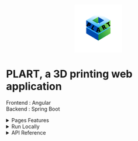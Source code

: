 <div align="center">
<img height="130px" width="130px" src="./src/assets/images/Logo.png">
</div>
  
# PLART, a 3D printing web application

Frontend : Angular
<br>
Backend : Spring Boot

<details>
  <summary>Pages Features</summary>

### Home

- Images swiper with dynamic descriptions
- Animated website stats with go to connect, user or objects pages when clicked

### Objects

- Search object or filter objects by category
- See objects with a rotating card animation
- Download the 3D printable file of any object

### Connect

- Register with email confirmation
- Login with form control and failure animation
- Logout is available on any page once logged in

### User

- Login needed to view this page
- Modify or delete your account (delete needs confirmation)
- See your objects and download them
- Add an object with a file and optionnal image
- Modify or delete your objects (delete needs confirmation)

### Messages

- Login needed to view this page
- Search user
- See messages and messages number per user
- Send, modify or delete a message

### Admin

- Admin role needed to view this page
- Search user, object or message
- See all users, objects or messages
- Delete user, object or message

</details>

<details>
  <summary>Run Locally</summary>

### Clone the project

```bash
  git clone https://github.com/Brice150/PLART.git
```

### Go to backend directory

    --> Run application on Intellij

### Install dependencies

```bash
  npm install
```

### Start the server

```bash
  ng serve -o
```

</details>

<details>
  <summary>API Reference</summary>

  <br>

  <details>
  <summary>Connection</summary>

### Register

```http
  POST /registration
```

### Confirm email

```http
  GET /registration/confirm
```

### Login

```http
  GET /login
```

### Logout

```http
  GET /logout
```

  </details>

  <details>
  <summary>Admin</summary>

### Get all users

```http
  GET /admin/user/all
```

### Delete user

```http
  DELETE /admin/user/${email}
```

### Get all messages

```http
  GET /admin/message/all
```

### Delete message

```http
  DELETE /admin/message/${messageId}
```

### Delete object

```http
  DELETE /admin/object/${messageId}
```

  </details>

  <details>
  <summary>User</summary>

### Get all users

```http
  GET /user/all
```

### Get connected user

```http
  GET /user
```

### Get user by id

```http
  GET /user/${userId}
```

### Update user

```http
  PUT /user
```

### Delete user

```http
  DELETE /user/${email}
```

  </details>

  <details>
  <summary>Message</summary>

### Get message by id

```http
  GET /message/${messageId}
```

### Add message

```http
  POST /message
```

### Update message

```http
  PUT /message
```

### Delete message

```http
  DELETE /message/${messageId}
```

  </details>

  <details>
  <summary>Object</summary>

### Get all objects

```http
  GET /object/all
```

### Get object by id

```http
  GET /object/${objectId}
```

### Add object

```http
  POST /object
```

### Update object

```http
  PUT /object
```

### Delete object

```http
  DELETE /object/${objectId}
```

### Upload object image

```http
  POST /object/image
```

### Get object image

```http
  GET /object/image/${imageName}
```

### Upload object file

```http
  POST /object/file
```

### Get object file

```http
  GET /object/file/${fileName}
```

  </details>

  <details>
  <summary>Stats</summary>

### Get users number

```http
  GET /stats/users
```

### Get creaters number

```http
  GET /stats/creaters
```

### Get objects number

```http
  GET /stats/objects
```

  </details>

</details>
